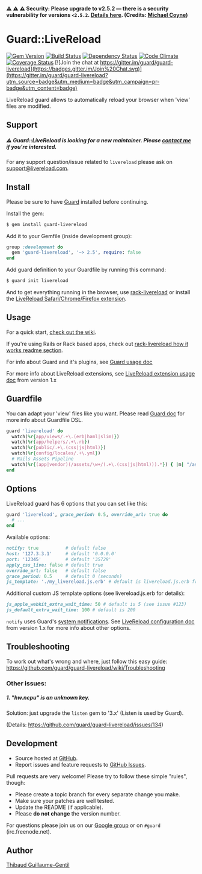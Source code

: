 #### :warning: :warning: :warning: Security: **Please upgrade to v2.5.2** — there is a security vulnerability for versions `<2.5.2`. [Details here](https://github.com/guard/guard-livereload/issues/159). (Credits: [Michael Coyne](https://github.com/mikeycgto))

# Guard::LiveReload

[![Gem Version](https://badge.fury.io/rb/guard-livereload.svg)](http://badge.fury.io/rb/guard-livereload) [![Build Status](https://travis-ci.org/guard/guard-livereload.svg?branch=master)](http://travis-ci.org/guard/guard-livereload) [![Dependency Status](https://gemnasium.com/guard/guard-livereload.svg)](https://gemnasium.com/guard/guard-livereload) [![Code Climate](https://codeclimate.com/github/guard/guard-livereload.svg)](https://codeclimate.com/github/guard/guard-livereload) [![Coverage Status](https://coveralls.io/repos/guard/guard-livereload/badge.svg?branch=master)](https://coveralls.io/r/guard/guard-livereload)
[![Join the chat at https://gitter.im/guard/guard-livereload](https://badges.gitter.im/Join%20Chat.svg)](https://gitter.im/guard/guard-livereload?utm_source=badge&utm_medium=badge&utm_campaign=pr-badge&utm_content=badge)


LiveReload guard allows to automatically reload your browser when 'view' files are modified.

## Support

##### :warning: Guard::LiveReload is looking for a new maintainer. Please [contact me](mailto:thibaud@thibaud.gg) if you're interested.

For any support question/issue related to `livereload` please ask on support@livereload.com.

## Install

Please be sure to have [Guard](https://github.com/guard/guard) installed before continuing.

Install the gem:

``` bash
$ gem install guard-livereload
```

Add it to your Gemfile (inside development group):

``` ruby
group :development do
  gem 'guard-livereload', '~> 2.5', require: false
end
```

Add guard definition to your Guardfile by running this command:

``` bash
$ guard init livereload
```

And to get everything running in the browser, use [rack-livereload](https://github.com/onesupercoder/rack-livereload) or install the [LiveReload Safari/Chrome/Firefox extension](http://livereload.com/extensions#installing-sections).

## Usage

For a quick start, [check out the wiki](https://github.com/guard/guard-livereload/wiki/Usage).

If you're using Rails or Rack based apps, check out [rack-livereload how it works readme section](https://github.com/onesupercoder/rack-livereload#readme).

For info about Guard and it's plugins, see [Guard usage doc](https://github.com/guard/guard#readme)

For more info about LiveReload extensions, see [LiveReload extension usage doc](https://github.com/mockko/livereload/blob/master/README-old.md) from version 1.x


## Guardfile

You can adapt your 'view' files like you want.
Please read [Guard doc](https://github.com/guard/guard#readme) for more info about Guardfile DSL.

``` ruby
guard 'livereload' do
  watch(%r{app/views/.+\.(erb|haml|slim)})
  watch(%r{app/helpers/.+\.rb})
  watch(%r{public/.+\.(css|js|html)})
  watch(%r{config/locales/.+\.yml})
  # Rails Assets Pipeline
  watch(%r{(app|vendor)(/assets/\w+/(.+\.(css|js|html))).*}) { |m| "/assets/#{m[3]}" }
end
```

## Options

LiveReload guard has 6 options that you can set like this:

``` ruby
guard 'livereload', grace_period: 0.5, override_url: true do
  # ...
end
```

Available options:

``` ruby
notify: true          # default false
host: '127.3.3.1'     # default '0.0.0.0'
port: '12345'         # default '35729'
apply_css_live: false # default true
override_url: false   # default false
grace_period: 0.5     # default 0 (seconds)
js_template: './my_livereload.js.erb' # default is livereload.js.erb from gem
```

Additional custom JS template options (see livereload.js.erb for details):
``` ruby
js_apple_webkit_extra_wait_time: 50 # default is 5 (see issue #123)
js_default_extra_wait_time: 100 # default is 200
```


`notify` uses Guard's [system notifications](https://github.com/guard/guard/wiki/System-notifications).
See [LiveReload configuration doc](https://github.com/mockko/livereload/blob/master/README-old.md) from version 1.x for more info about other options.

## Troubleshooting

To work out what's wrong and where, just follow this easy guide: https://github.com/guard/guard-livereload/wiki/Troubleshooting

### Other issues:

##### 1. "hw.ncpu" is an unknown key.

Solution: just upgrade the `listen` gem to '3.x' (Listen is used by Guard).

(Details: https://github.com/guard/guard-livereload/issues/134)

## Development

* Source hosted at [GitHub](https://github.com/guard/guard-livereload).
* Report issues and feature requests to [GitHub Issues](https://github.com/guard/guard-livereload/issues).

Pull requests are very welcome! Please try to follow these simple "rules", though:

* Please create a topic branch for every separate change you make.
* Make sure your patches are well tested.
* Update the README (if applicable).
* Please **do not change** the version number.

For questions please join us on our [Google group](http://groups.google.com/group/guard-dev) or on `#guard` (irc.freenode.net).

## Author

[Thibaud Guillaume-Gentil](https://github.com/thibaudgg)
